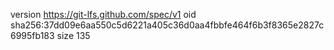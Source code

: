 version https://git-lfs.github.com/spec/v1
oid sha256:37dd09e6aa550c5d6221a405c36d0aa4fbbfe464f6b3f8365e2827c6995fb183
size 135
